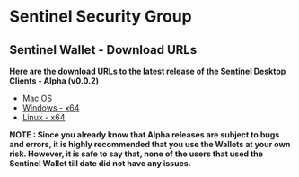 # Sentinel Security Group

## Sentinel Wallet - Download URLs

**Here are the download URLs to the latest release of the Sentinel Desktop Clients - Alpha (v0.0.2)**
- [  Mac OS ](http://sentinelgroup.io/releases/alpha-0.0.2/macos/sentinel-alpha-0.0.2.dmg)
- [  Windows - x64 ](http://sentinelgroup.io/releases/alpha-0.0.2/windows/Sentinel-alpha-0.0.2-win-x64.exe)
- [  Linux - x64 ](http://sentinelgroup.io/releases/alpha-0.0.2/ubuntu/16.04/sentinel_0.0.2_amd64.deb)

**NOTE : Since you already know that Alpha releases are subject to bugs and errors, it is highly recommended that you use the Wallets at your own risk. However, it is safe to say that, none of the users that used the Sentinel Wallet till date did not have any issues.**


